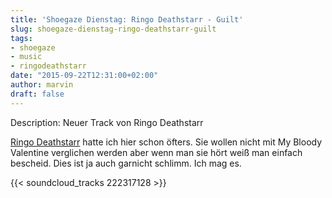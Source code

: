 ```yaml
---
title: 'Shoegaze Dienstag: Ringo Deathstarr - Guilt'
slug: shoegaze-dienstag-ringo-deathstarr-guilt
tags:
- shoegaze
- music
- ringodeathstarr
date: "2015-09-22T12:31:00+02:00"
author: marvin
draft: false
---
```

Description: Neuer Track von Ringo Deathstarr

[Ringo Deathstarr](http://www.ringodeathstarr.org/) hatte ich hier schon öfters. Sie wollen nicht mit My Bloody Valentine verglichen werden aber wenn man sie hört weiß man einfach bescheid. Dies ist ja auch garnicht schlimm. Ich mag es.

{{< soundcloud_tracks 222317128 >}}